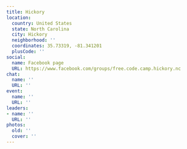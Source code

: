 ```yaml
---
title: Hickory
location:
  country: United States
  state: North Carolina
  city: Hickory
  neighborhood: ''
  coordinates: 35.73319, -81.341201
  plusCode: ''
social:
  name: Facebook page
  URL: https://www.facebook.com/groups/free.code.camp.hickory.nc
chat:
  name: ''
  URL: ''
event:
  name: ''
  URL: ''
leaders:
- name: ''
  URL: ''
photos:
  old: ''
  cover: ''
---
```

